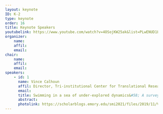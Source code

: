 ```yaml
---
layout: keynote
ID: K-2
type: keynote
order: 16
title: Keynote Speakers
youtubelink: https://www.youtube.com/watch?v=4OSojKW25ak&list=PLwENUD1LkzXLXYGi5zItDMJLIxDF01WVw&index=16
organizer:
    name: 
    affil: 
    email: 
chair:
    name: 
    affil: 
    email: 
speakers:
    - id: 1
      name: Vince Calhoun
      affil: Director, Tri-institutional Center for Translational Research in Neuroimaging and Data Science
      email: 
      title: Swimming in a sea of under-explored dynamics&#58; A survey of approaches for capturing time-varying connectivity
      abstract:  
      photolink: https://scholarblogs.emory.edu/smi2021/files/2019/11/VinceCalhoun.jpg
---
```


